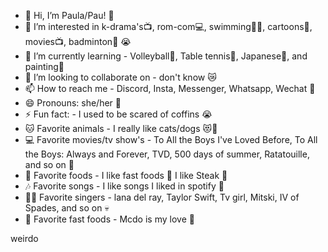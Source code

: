 - 👋 Hi, I’m Paula/Pau! 👩
- 👀 I’m interested in k-drama's📺, rom-com💻, swimming🏊‍♂️, cartoons🐷, movies📺, badminton🏸 😭
- 🌱 I’m currently learning - Volleyball🏐, Table tennis🎾, Japanese🎌, and painting🎨
- 💞️ I’m looking to collaborate on - don't know 😿
- 📫 How to reach me - Discord, Insta, Messenger, Whatsapp, Wechat 🤳
- 😄 Pronouns: she/her 🌸
- ⚡ Fun fact: - I used to be scared of coffins 😭 
- 🐱 Favorite animals - I really like cats/dogs 😻🐶
- 💻 Favorite movies/tv show's - To All the Boys I've Loved Before, To All the Boys: Always and Forever, TVD, 500 days of summer, Ratatouille, and so on 🎦
- 🍟 Favorite foods - I like fast foods 🍟 I like Steak 🥩
- 🎶 Favorite songs - I like songs I liked in spotify 👿
- 👩‍🎤 Favorite singers - lana del ray, Taylor Swift, Tv girl, Mitski, IV of Spades, and so on 💀
- 🍴 Favorite fast foods - Mcdo is my love 🍟
  
weirdo 
